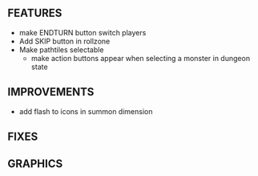 ## FEATURES
- make ENDTURN button switch players
- Add SKIP button in rollzone
- Make pathtiles selectable
    - make action buttons appear when selecting a monster in dungeon state

## IMPROVEMENTS
- add flash to icons in summon dimension

## FIXES

## GRAPHICS
